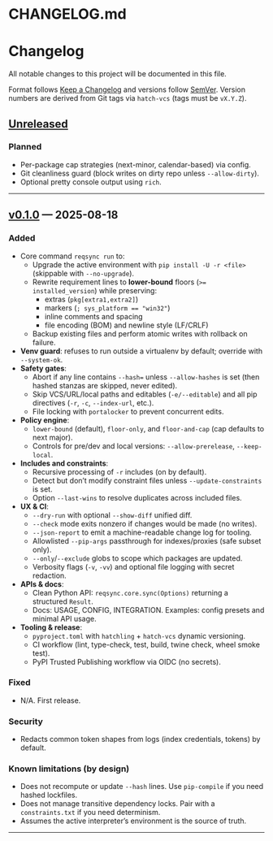 # CHANGELOG.md

# Changelog
All notable changes to this project will be documented in this file.

Format follows [Keep a Changelog](https://keepachangelog.com/en/1.1.0/) and versions follow [SemVer](https://semver.org/).
Version numbers are derived from Git tags via `hatch-vcs` (tags must be `vX.Y.Z`).

## [Unreleased]
### Planned
- Per-package cap strategies (next-minor, calendar-based) via config.
- Git cleanliness guard (block writes on dirty repo unless `--allow-dirty`).
- Optional pretty console output using `rich`.

---

## [v0.1.0] — 2025-08-18
### Added
- Core command `reqsync run` to:
  - Upgrade the active environment with `pip install -U -r <file>` (skippable with `--no-upgrade`).
  - Rewrite requirement lines to **lower-bound** floors (`>= installed_version`) while preserving:
    - extras (`pkg[extra1,extra2]`)
    - markers (`; sys_platform == "win32"`)
    - inline comments and spacing
    - file encoding (BOM) and newline style (LF/CRLF)
  - Backup existing files and perform atomic writes with rollback on failure.
- **Venv guard**: refuses to run outside a virtualenv by default; override with `--system-ok`.
- **Safety gates**:
  - Abort if any line contains `--hash=` unless `--allow-hashes` is set (then hashed stanzas are skipped, never edited).
  - Skip VCS/URL/local paths and editables (`-e/--editable`) and all pip directives (`-r`, `-c`, `--index-url`, etc.).
  - File locking with `portalocker` to prevent concurrent edits.
- **Policy engine**:
  - `lower-bound` (default), `floor-only`, and `floor-and-cap` (cap defaults to next major).
  - Controls for pre/dev and local versions: `--allow-prerelease`, `--keep-local`.
- **Includes and constraints**:
  - Recursive processing of `-r` includes (on by default).
  - Detect but don’t modify constraint files unless `--update-constraints` is set.
  - Option `--last-wins` to resolve duplicates across included files.
- **UX & CI**:
  - `--dry-run` with optional `--show-diff` unified diff.
  - `--check` mode exits nonzero if changes would be made (no writes).
  - `--json-report` to emit a machine-readable change log for tooling.
  - Allowlisted `--pip-args` passthrough for indexes/proxies (safe subset only).
  - `--only`/`--exclude` globs to scope which packages are updated.
  - Verbosity flags (`-v`, `-vv`) and optional file logging with secret redaction.
- **APIs & docs**:
  - Clean Python API: `reqsync.core.sync(Options)` returning a structured `Result`.
  - Docs: USAGE, CONFIG, INTEGRATION. Examples: config presets and minimal API usage.
- **Tooling & release**:
  - `pyproject.toml` with `hatchling` + `hatch-vcs` dynamic versioning.
  - CI workflow (lint, type-check, test, build, twine check, wheel smoke test).
  - PyPI Trusted Publishing workflow via OIDC (no secrets).

### Fixed
- N/A. First release.

### Security
- Redacts common token shapes from logs (index credentials, tokens) by default.

### Known limitations (by design)
- Does not recompute or update `--hash` lines. Use `pip-compile` if you need hashed lockfiles.
- Does not manage transitive dependency locks. Pair with a `constraints.txt` if you need determinism.
- Assumes the active interpreter’s environment is the source of truth.

---

[Unreleased]: https://github.com/ImYourBoyRoy/reqsync/compare/v0.1.0...HEAD
[v0.1.0]: https://github.com/ImYourBoyRoy/reqsync/releases/tag/v0.1.0
